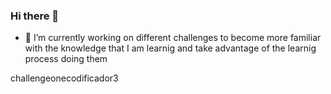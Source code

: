 ### Hi there 👋

- 🔭 I’m currently working on different challenges to become more familiar with the knowledge that I am learnig and take advantage of the learnig process doing them

challengeonecodificador3


